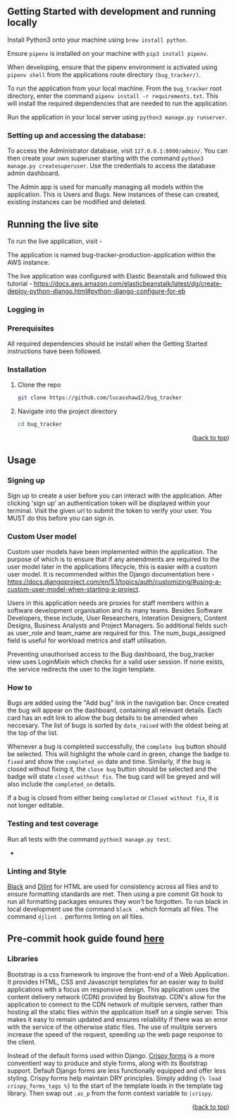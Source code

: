 ## Getting Started with development and running locally

Install Python3 onto your machine using `brew install python`.

Ensure `pipenv` is installed on your machine with `pip3 install pipenv`.

When developing, ensure that the pipenv environment is activated using `pipenv shell` from the applications route directory `(bug_tracker/)`.

To run the application from your local machine. From the `bug_tracker` root directory, enter the command `pipenv install -r requirements.txt`. This will install the required dependencies that are needed to run the application.

Run the application in your local server using `python3 manage.py runserver`.

### Setting up and accessing the database:

To access the Administrator database, visit `127.0.0.1:8000/admin/`. You can then create your own superuser starting with the command `python3 manage.py createsuperuser`. Use the credentials to access the database admin dashboard.

The Admin app is used for manually managing all models within the application. This is Users and Bugs. New instances of these can created, existing instances can be modified and deleted.

## Running the live site
To run the live application, visit -

The application is named bug-tracker-production-application within the AWS instance.

The live application was configured with Elastic Beanstalk and followed this tutorial - https://docs.aws.amazon.com/elasticbeanstalk/latest/dg/create-deploy-python-django.html#python-django-configure-for-eb

### Logging in


### Prerequisites
All required dependencies should be install when the Getting Started instructions have been followed.


### Installation

1. Clone the repo
   ```sh
   git clone https://github.com/lucasshaw12/bug_tracker
   ```
2. Navigate into the project directory
   ```sh
   cd bug_tracker
   ```

<p align="right">(<a href="#readme-top">back to top</a>)</p>



## Usage

### Signing up
Sign up to create a user before you can interact with the application. After clicking 'sign up' an authentication token will be displayed within your terminal. Visit the given url to submit the token to verify your user. You MUST do this before you can sign in.

### Custom User model
Custom user models have been implemented within the application. The purpose of which is to ensure that if any amendments are required to the user model later in the applications lifecycle, this is easier with a custom user model. It is recommended within the Django documentation here - https://docs.djangoproject.com/en/5.1/topics/auth/customizing/#using-a-custom-user-model-when-starting-a-project.

Users in this application needs are proxies for staff members within a software development organisation and its many teams. Besides Software Developers, these include, User Researchers, Interation Designers, Content Designs, Business Analysts and Project Managers. So additional fields such as user_role and team_name are required for this. The num_bugs_assigned field is useful for workload metrics and staff utilisation.

Preventing unauthorised access to the Bug dashboard, the bug_tracker view uses LoginMixin which checks for a valid user session. If none exists, the service redirects the user to the login template.

### How to
Bugs are added using the "Add bug" link in the navigation bar. Once created the bug will appear on the dashboard, containing all relevant details. Each card has an edit link to allow the bug details to be amended when neccesary. The list of bugs is sorted by `date_raised` with the oldest being at the top of the list.

Whenever a bug is completed successfully, the `complete bug` button should be selected. This will highlight the whole card in green, change the badge to `fixed` and show the `completed_on` date and time. Similarly, if the bug is closed without fixing it, the `close bug` button should be selected and the badge will state `closed without fix`. The bug card will be greyed and will also include the `completed_on` details.

If a bug is closed from either being `completed` or `Closed without fix`, it is not longer editable.

### Testing and test coverage
Run all tests with the command `python3 manage.py test`.

-

### Linting and Style
[Black](https://github.com/psf/black) and [Djlint](https://github.com/djlint/djlint) for HTML are used for consistency across all files and to ensure formatting standards are met. Then using a pre commit Git hook to run all formatting packages ensures they won't be forgotten.
To run black in local development use the command `black .` which formats all files. The command `djlint .` performs linting on all files.

Pre-commit hook guide found [here](https://dev.to/earthcomfy/django-code-formatting-and-linting-made-easy-a-step-by-step-pre-commit-hook-tutorial-592f#black)
-


### Libraries
Bootstrap is a css framework to improve the front-end of a Web Application. It provides HTML, CSS and Javascript templates for an easier way to build applications with a focus on responsive design. This application uses the content delivery network (CDN) provided by Bootstrap. CDN's allow for the application to connect to the CDN network of multiple servers, rather than hosting all the static files within the application itself on a single server. This makes it easy to remain updated and ensures reliability if there was an error with the service of the otherwise static files. The use of mulitple servers increase the speed of the request, speeding up the web page response to the client.

Instead of the default forms used within Django. [Crispy forms](https://github.com/django-crispy-forms/django-crispy-forms?tab=readme-ov-file) is a more conventient way to produce and style forms, along with its Bootstrap support. Default Django forms are less functionally equipped and offer less styling. Crispy forms help maintain DRY principles. Simply adding `{% load crispy_forms_tags %}` to the start of the template loads in the template tag library. Then swap out `.as_p` from the form context variable to `|crispy`.

<p align="right">(<a href="#readme-top">back to top</a>)</p>
